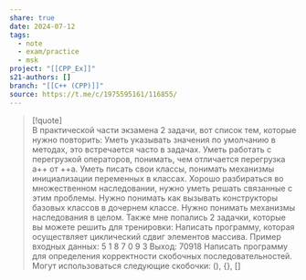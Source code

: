 ```yaml
---
share: true
date: 2024-07-12
tags:
  - note
  - exam/practice
  - msk
project: "[[CPP_Ex]]"
s21-authors: []
branch: "[[C++ (CPP)]]"
source: https://t.me/c/1975595161/116855/
---
```


> [!quote]  
> В практической части экзамена 2 задачи, вот список тем, которые нужно повторить:
> Уметь указывать значения по умолчанию в методах, это встречается часто в задачах.
> Уметь работать с перегрузкой операторов, понимать, чем отличается перегрузка a++ от ++a.
> Уметь писать свои классы, понимать механизмы инициализации переменных в классах.
> Хорошо разбираться во множественном наследовании, нужно уметь решать связанные с этим проблемы. Нужно понимать как вызывать конструкторы базовых классов в дочернем классе.
> Нужно понимать механизмы наследования в целом.
> Также мне попались 2 задачки, которые вы можете решить для тренировки:
> Написать программу, которая осуществляет циклический сдвиг элементов массива. 
> Пример входных данных:
> 5
> 1 8 7 0 9
> 3
> Выход:
> 70918
> Написать программу для определения корректности скобочных последовательностей. Могут использоваться следующие скобочки: (), {}, []


